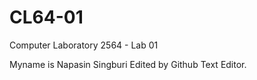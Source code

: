 # CL64-01
Computer Laboratory 2564 - Lab 01

Myname is Napasin Singburi
Edited by Github Text Editor.
